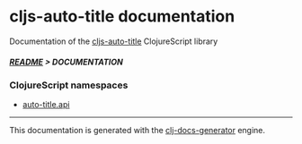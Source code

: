 
# cljs-auto-title documentation

Documentation of the [cljs-auto-title](https://github.com/bithandshake/cljs-auto-title) ClojureScript library

##### [README](../README.md) > DOCUMENTATION

### ClojureScript namespaces

* [auto-title.api](cljs/auto-title/API.md)

---

This documentation is generated with the [clj-docs-generator](https://github.com/bithandshake/clj-docs-generator) engine.


